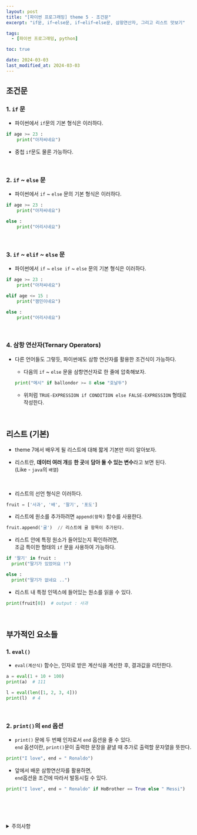```yaml
---
layout: post
title: "[파이썬 프로그래밍] theme 5 - 조건문"
excerpt: "if문, if~else문, if~elif~else문, 삼항연산자, 그리고 리스트 맛보기"

tags:
  - [파이썬 프로그래밍, python]

toc: true

date: 2024-03-03
last_modified_at: 2024-03-03
---
```

## 조건문
### 1. `if` 문
- 파이썬에서 `if`문의 기본 형식은 이러하다.  

```python
if age >= 23 :
    print("아저씨네요")
```

- 중첩 `if`문도 물론 가능하다.

<br>

### 2. `if` ~ `else` 문
- 파이썬에서 `if` ~ `else` 문의 기본 형식은 이러하다.  

```python
if age >= 23 : 
    print("아저씨네요")

else :
    print("어리시네요")
```

<br>

### 3. `if` ~ `elif` ~ `else` 문
- 파이썬에서 `if` ~ `else if` ~ `else` 문의 기본 형식은 이러하다.  

```python
if age >= 23 : 
    print("아저씨네요")

elif age <= 15 :
    print("잼민이네요")

else :
    print("어리시네요")
```

<br>

### 4. 삼항 연산자(Ternary Operators)
- 다른 언어들도 그렇듯, 파이썬에도 삼항 연산자를 활용한 조건식이 가능하다.  

  - 다음의 `if` ~ `else` 문을 삼항연산자로 한 줄에 압축해보자.  

  ```python
  print("메시" if ballondor >= 8 else "호날두")
  ```

  - 위처럼 `TRUE-EXPRESSION if CONDITION else FALSE-EXPRESSION` 형태로 작성한다.  

<br>

## 리스트 (기본)
- theme 7에서 배우게 될 리스트에 대해 짧게 기본만 미리 알아보자.  

- 리스트란, **데이터 여러 개**를 **한 곳**에 **담아 둘 수 있는 변수**라고 보면 된다.  
(Like - `java`의 `배열`)  
<br>

  - 리스트의 선언 형식은 이러하다.

  ```python
  fruit = ['사과', '배', '딸기', '포도']
  ```

  - 리스트에 원소를 추가하려면 `append(항목)` 함수를 사용한다.  

  ```python
  fruit.append('귤')  // 리스트에 귤 항목이 추가된다.
  ```

  - 리스트 안에 특정 원소가 들어있는지 확인하려면,  
  조금 특이한 형태의 `if` 문을 사용하여 가능하다.  

  ```python
  if '딸기' in fruit :
    print("딸기가 있었어요 !")
  
  else :
    print("딸기가 없네요 ..")
  ```

  - 리스트 내 특정 인덱스에 들어있는 원소를 읽을 수 있다.  

  ```python
  print(fruit[0])  # output : 사과
  ```  

  <br>

## 부가적인 요소들
### 1. `eval()`
- `eval(계산식)` 함수는, 인자로 받은 계산식을 계산한 후, 결과값을 리턴한다.  

```python
a = eval(1 + 10 + 100)
print(a)  # 111

l = eval(len([1, 2, 3, 4]))
print(l)  # 4
```

<br>

### 2. `print()`의 `end` 옵션
- `print()` 문에 두 번째 인자로서 `end` 옵션을 줄 수 있다.  
`end` 옵션이란, `print()`문이 출력한 문장을 끝낼 때 추가로 출력할 문자열을 뜻한다.  

```python
print("I love", end = " Ronaldo")
```

- 앞에서 배운 삼항연산자를 활용하면,  
`end`옵션을 조건에 따라서 발동시킬 수 있다.  

```python
print("I love", end = " Ronaldo" if HoBrother == True else " Messi")
```

<br>
<br>
<br>
<br>
<details>
<summary>주의사항</summary>
<div markdown="1">

이 포스팅은 강원대학교 이헌길 교수님의 파이썬 프로그래밍 수업을 들으며 내용을 정리 한 것입니다.  
수업 내용에 대한 저작권은 교수님께 있으니,  
다른 곳으로의 무분별한 내용 복사를 자제해 주세요.

</div>
</details> 